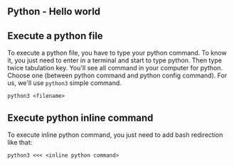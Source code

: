 Python - Hello world
---

## Execute a python file

To execute a python file, you have to type your python command.
To know it, you just need to enter in a terminal and start to type python. Then type twice tabulation key. You'll see all command in your computer for python. Choose one (between python command and python config command). For us, we'll use `python3` simple command.

```shell
python3 <filename>
```

## Execute python inline command

To execute inline python command, you just need to add bash redirection like that:

```shell
python3 <<< <inline python command>
``` 
